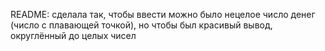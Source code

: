 README: сделала так, чтобы ввести можно было нецелое число денег (число с плавающей точкой), но чтобы был красивый вывод, округлённый до целых чисел
